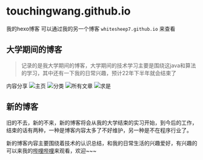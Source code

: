 # touchingwang.github.io
我的hexo博客 可以通过我的另一个博客 `whitesheep7.github.io` 来查看
## 大学期间的博客
> 记录的是我大学期间的博客，大学期间的技术学习主要是围绕这java和算法的学习，其中还有一下我的日常兴趣，预计22年下半年就会结束了

内容分享
![主页](https://user-images.githubusercontent.com/75372171/163905983-a2a6d9fc-8aa8-4d9d-a987-2c04bb279c3e.png)
![分类](https://user-images.githubusercontent.com/75372171/163905987-90c33c33-e5a2-4cd9-a1db-cabcb57a0a01.png)
![所有文章](https://user-images.githubusercontent.com/75372171/163905991-609ae363-94b6-4c4d-801d-1e54bab4e89a.png)
![求是](https://user-images.githubusercontent.com/75372171/163905994-55ce1d04-a3a0-46fa-827a-f79ca8726268.png)

## 新的博客
旧的不去，新的不来，新的博客将会从我的大学结束的实习开始，到今后的工作，结束的话有两种，一种是博客内容太多了不好维护，另一种是不在程序行业了。

新的博客内容主要围绕着技术的认识总结，和我的日常生活的兴趣爱好，有兴趣的可以来我的[哔哩哔哩](https://space.bilibili.com/351501745)来观看，欢迎~~~
